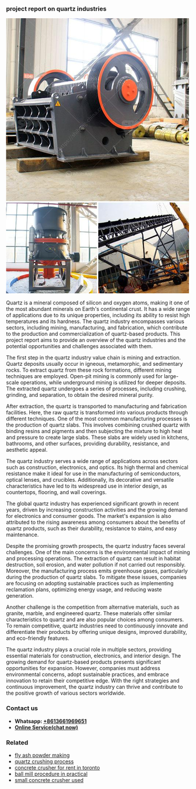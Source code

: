 <h3>project report on quartz industries</h3><img src='1706754029.jpg' alt=''><p>Quartz is a mineral composed of silicon and oxygen atoms, making it one of the most abundant minerals on Earth's continental crust. It has a wide range of applications due to its unique properties, including its ability to resist high temperatures and its hardness. The quartz industry encompasses various sectors, including mining, manufacturing, and fabrication, which contribute to the production and commercialization of quartz-based products. This project report aims to provide an overview of the quartz industries and the potential opportunities and challenges associated with them.</p><p>The first step in the quartz industry value chain is mining and extraction. Quartz deposits usually occur in igneous, metamorphic, and sedimentary rocks. To extract quartz from these rock formations, different mining techniques are employed. Open-pit mining is commonly used for large-scale operations, while underground mining is utilized for deeper deposits. The extracted quartz undergoes a series of processes, including crushing, grinding, and separation, to obtain the desired mineral purity.</p><p>After extraction, the quartz is transported to manufacturing and fabrication facilities. Here, the raw quartz is transformed into various products through different techniques. One of the most common manufacturing processes is the production of quartz slabs. This involves combining crushed quartz with binding resins and pigments and then subjecting the mixture to high heat and pressure to create large slabs. These slabs are widely used in kitchens, bathrooms, and other surfaces, providing durability, resistance, and aesthetic appeal.</p><p>The quartz industry serves a wide range of applications across sectors such as construction, electronics, and optics. Its high thermal and chemical resistance make it ideal for use in the manufacturing of semiconductors, optical lenses, and crucibles. Additionally, its decorative and versatile characteristics have led to its widespread use in interior design, as countertops, flooring, and wall coverings.</p><p>The global quartz industry has experienced significant growth in recent years, driven by increasing construction activities and the growing demand for electronics and consumer goods. The market's expansion is also attributed to the rising awareness among consumers about the benefits of quartz products, such as their durability, resistance to stains, and easy maintenance.</p><p>Despite the promising growth prospects, the quartz industry faces several challenges. One of the main concerns is the environmental impact of mining and processing operations. The extraction of quartz can result in habitat destruction, soil erosion, and water pollution if not carried out responsibly. Moreover, the manufacturing process emits greenhouse gases, particularly during the production of quartz slabs. To mitigate these issues, companies are focusing on adopting sustainable practices such as implementing reclamation plans, optimizing energy usage, and reducing waste generation.</p><p>Another challenge is the competition from alternative materials, such as granite, marble, and engineered quartz. These materials offer similar characteristics to quartz and are also popular choices among consumers. To remain competitive, quartz industries need to continuously innovate and differentiate their products by offering unique designs, improved durability, and eco-friendly features.</p><p>The quartz industry plays a crucial role in multiple sectors, providing essential materials for construction, electronics, and interior design. The growing demand for quartz-based products presents significant opportunities for expansion. However, companies must address environmental concerns, adopt sustainable practices, and embrace innovation to retain their competitive edge. With the right strategies and continuous improvement, the quartz industry can thrive and contribute to the positive growth of various sectors worldwide.</p><h3>Contact us</h3><ul><li><strong>Whatsapp:&nbsp;<a href="https://wa.me/8613661969651">+8613661969651</a></strong></li><li><a href="https://swt.shibang-china.com/?git&amp;zhl&amp;project report on quartz industries"><strong>Online Service(chat now)</strong></a></li></ul><h3>Related</h3><ul><li><a href='fly ash powder making.md'>fly ash powder making</a></li><li><a href='quartz crushing process.md'>quartz crushing process</a></li><li><a href='concrete crusher for rent in toronto.md'>concrete crusher for rent in toronto</a></li><li><a href='ball mill procedure in practical.md'>ball mill procedure in practical</a></li><li><a href='small concrete crusher used.md'>small concrete crusher used</a></li></ul>